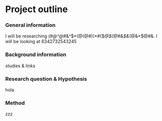 # Project outline

### General information
I will be researching (*#@^@#*&^$*(@(@#)(*#($*@$(@#&$&*(@&*$@#&. I will be looking at 6342732543245
### Background information
studies & links
### Research question & Hypothesis
hola
### Method
zzz
